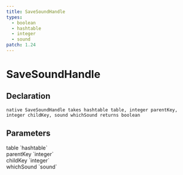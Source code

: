 ```yaml
---
title: SaveSoundHandle
types:
  - boolean
  - hashtable
  - integer
  - sound
patch: 1.24
---
```


# SaveSoundHandle

## Declaration

```
native SaveSoundHandle takes hashtable table, integer parentKey, integer childKey, sound whichSound returns boolean
```

## Parameters
<dl>
  <dt>table `hashtable`</dt>
  <dd></dd>

  <dt>parentKey `integer`</dt>
  <dd></dd>

  <dt>childKey `integer`</dt>
  <dd></dd>

  <dt>whichSound `sound`</dt>
  <dd></dd>
</dl>